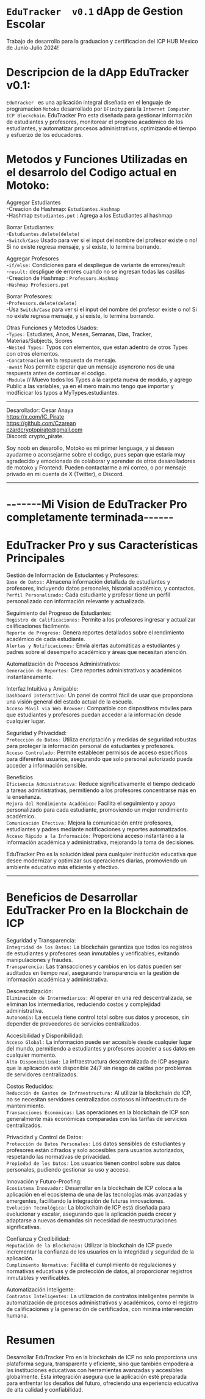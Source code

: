 # `EduTracker  v0.1`  dApp de Gestion Escolar
Trabajo de desarrollo para la graduacion y certificacion del ICP HUB Mexico de Junio-Julio 2024!

# Descripcion de la dApp EduTracker  v0.1:
`EduTracker ` es una aplicación integral diseñada en el lenguaje de programacion `Motoko` desarrollado por `DFinity` para la `Internet Computer ICP Blockchain`. EduTracker Pro esta diseñada para gestionar información de estudiantes y profesores, monitorear el progreso académico de los estudiantes, y automatizar procesos administrativos, optimizando el tiempo y esfuerzo de los educadores.

# Metodos y Funciones Utilizadas en el desarrolo del Codigo actual en Motoko:

Aggregar Estudiantes  
    -Creacion de Hashmap: `Estudiantes.Hashmap`  
    -Hashmap `Estudiantes.put` : Agrega a los Estudiantes al hashmap  
    
Borrar Estudiantes:  
    -`Estudiantes.delete(delete)`  
    -`Switch/Case` Usado para ver si el input del nombre del profesor existe o no! Si no existe regresa mensaje, y si existe, lo termina borrando.  
    
Aggregar Profesores  
    -`if/else:` Condiciones para el despliegue de variante de errores/result  
    -`result:` despligue de errores cuando no se ingresan todas las casillas  
    -Creacion de Hashmap : `Professors.Hashmap`  
    -`Hashmap Professors.put`  
    
Borrar Profesores:  
    -`Professors.delete(delete)`  
    -Usa `Switch/Case` para ver si el input del nombre del profesor existe o no! Si no existe regresa mensaje, y si existe, lo termina borrando.  
    
Otras Funciones y Metodos Usados:  
    -`Types:` Estudiates, Anos, Meses, Semanas, Dias, Tracker, Materias/Subjects, Scores  
    -`Nested Types:` Typos con elementos, que estan adentro de otros Types con otros elementos.  
    -`Concatenacion` en la respuesta de mensaje.  
    -`await` Nos permite esperar que un mensaje asyncrono nos de una respuesta antes de continuar el codigo.  
    -`Module` // Muevo todos los Types a la carpeta nueva de modulo, y agrego Public a las variables, ya en el mero main.mo tengo que importar y modficicar los typos a MyTypes.estudiantes.  


----------------------------------------------------  
Desarollador: Cesar Anaya  
https://x.com/IC_Pirate  
https://github.com/Czarean  
czardcryptopirate@gmail.com  
Discord: crypto_pirate.  


Soy noob en desarollo, Motoko es mi primer lenguage, y si desean ayudarme o aconsejarme sobre el codigo, pues sepan que estaria muy agradecido y emocionado de colaborar y aprender de otros desarolladores de motoko y Frontend. Pueden contactarme a mi correo, o por mensaje privado en mi cuenta de X (Twitter), o Discord.
______________________________________________________________________________________________________________________________________________

# -------Mi Vision de EduTracker Pro completamente terminada------

# EduTracker Pro y sus Características Principales  
Gestión de Información de Estudiantes y Profesores:  
    `Base de Datos:` Almacena información detallada de estudiantes y profesores, incluyendo datos personales, historial académico, y contactos.  
    `Perfil Personalizado:` Cada estudiante y profesor tiene un perfil personalizado con información relevante y actualizada.  

Seguimiento del Progreso de Estudiantes:  
    `Registro de Calificaciones:` Permite a los profesores ingresar y actualizar calificaciones fácilmente.  
    `Reporte de Progreso:` Genera reportes detallados sobre el rendimiento académico de cada estudiante.  
    `Alertas y Notificaciones:` Envía alertas automáticas a estudiantes y padres sobre el desempeño académico y áreas que necesitan atención.  

Automatización de Procesos Administrativos:  
    `Generación de Reportes:` Crea reportes administrativos y académicos instantáneamente.  

Interfaz Intuitiva y Amigable:  
    `Dashboard Interactivo:` Un panel de control fácil de usar que proporciona una visión general del estado actual de la escuela.  
    `Acceso Móvil via Web Browser:` Compatible con dispositivos móviles para que estudiantes y profesores puedan acceder a la información desde cualquier lugar.  

Seguridad y Privacidad:  
    `Protección de Datos:` Utiliza encriptación y medidas de seguridad robustas para proteger la información personal de estudiantes y profesores.  
    `Acceso Controlado:` Permite establecer permisos de acceso específicos para diferentes usuarios, asegurando que solo personal autorizado pueda acceder a información sensible.  

Beneficios  
    `Eficiencia Administrativa:` Reduce significativamente el tiempo dedicado a tareas administrativas, permitiendo a los profesores concentrarse más en la enseñanza.  
    `Mejora del Rendimiento Académico:` Facilita el seguimiento y apoyo personalizado para cada estudiante, promoviendo un mejor rendimiento académico.  
    `Comunicación Efectiva:` Mejora la comunicación entre profesores, estudiantes y padres mediante notificaciones y reportes automatizados.  
    `Acceso Rápido a la Información:` Proporciona acceso instantáneo a la información académica y administrativa, mejorando la toma de decisiones.  


EduTracker Pro es la solución ideal para cualquier institución educativa que desee modernizar y optimizar sus operaciones diarias, promoviendo un ambiente educativo más eficiente y efectivo.

______________________________________________________________________________________________________________________________________________


# Beneficios de Desarrollar EduTracker Pro en la Blockchain de ICP
Seguridad y Transparencia:  
    `Integridad de los Datos:` La blockchain garantiza que todos los registros de estudiantes y profesores sean inmutables y verificables, evitando manipulaciones y fraudes.  
    `Transparencia:` Las transacciones y cambios en los datos pueden ser auditados en tiempo real, asegurando transparencia en la gestión de información académica y administrativa.  

Descentralización:  
    `Eliminación de Intermediarios:` Al operar en una red descentralizada, se eliminan los intermediarios, reduciendo costos y complejidad administrativa.  
    `Autonomía:` La escuela tiene control total sobre sus datos y procesos, sin depender de proveedores de servicios centralizados.  

Accesibilidad y Disponibilidad:  
    `Acceso Global:` La información puede ser accesible desde cualquier lugar del mundo, permitiendo a estudiantes y profesores acceder a sus datos en cualquier momento.  
    `Alta Disponibilidad:` La infraestructura descentralizada de ICP asegura que la aplicación esté disponible 24/7 sin riesgo de caídas por problemas de servidores centralizados.  

Costos Reducidos:  
    `Reducción de Gastos de Infraestructura:` Al utilizar la blockchain de ICP, no se necesitan servidores centralizados costosos ni infraestructura de mantenimiento.  
    `Transacciones Económicas:` Las operaciones en la blockchain de ICP son generalmente más económicas comparadas con las tarifas de servicios centralizados.  

Privacidad y Control de Datos:  
    `Protección de Datos Personales:` Los datos sensibles de estudiantes y profesores están cifrados y solo accesibles para usuarios autorizados, respetando las normativas de privacidad.  
    `Propiedad de los Datos:` Los usuarios tienen control sobre sus datos personales, pudiendo gestionar su uso y acceso.  

Innovación y Futuro-Proofing:  
    `Ecosistema Innovador:` Desarrollar en la blockchain de ICP coloca a la aplicación en el ecosistema de una de las tecnologías más avanzadas y emergentes, facilitando la integración de futuras innovaciones.  
    `Evolución Tecnológica:` La blockchain de ICP está diseñada para evolucionar y escalar, asegurando que la aplicación pueda crecer y adaptarse a nuevas demandas sin necesidad de reestructuraciones significativas.  

Confianza y Credibilidad:  
    `Reputación de la Blockchain:` Utilizar la blockchain de ICP puede incrementar la confianza de los usuarios en la integridad y seguridad de la aplicación.  
    `Cumplimiento Normativo:` Facilita el cumplimiento de regulaciones y normativas educativas y de protección de datos, al proporcionar registros inmutables y verificables.  

Automatización Inteligente:  
    `Contratos Inteligentes:` La utilización de contratos inteligentes permite la automatización de procesos administrativos y académicos, como el registro de calificaciones y la generación de certificados, con mínima intervención humana.  
    
# Resumen
Desarrollar EduTracker Pro en la blockchain de ICP no solo proporciona una plataforma segura, transparente y eficiente, sino que también empodera a las instituciones educativas con herramientas avanzadas y accesibles globalmente. Esta integración asegura que la aplicación esté preparada para enfrentar los desafíos del futuro, ofreciendo una experiencia educativa de alta calidad y confiabilidad.
